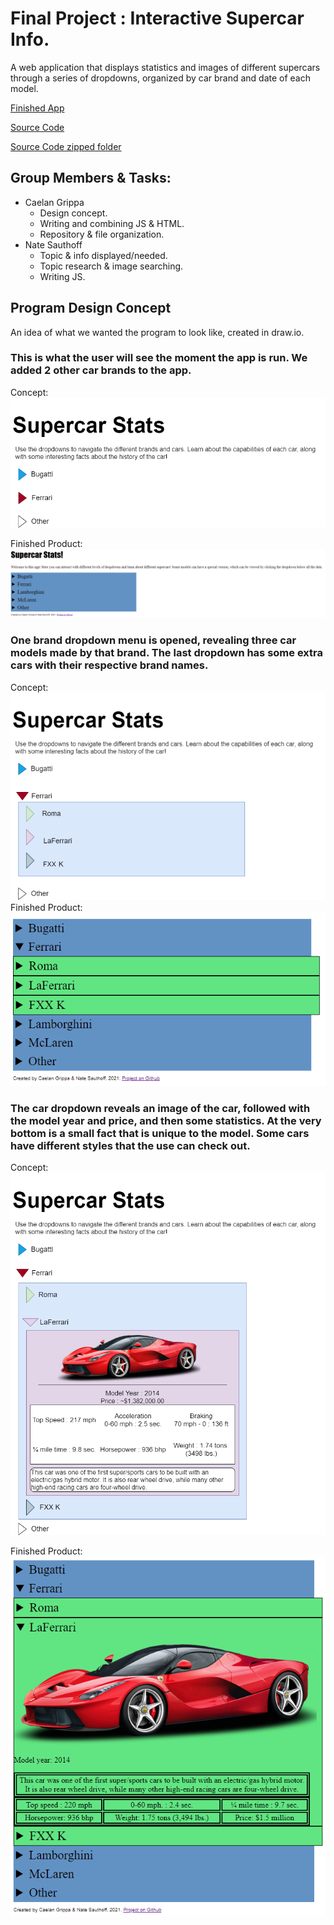 # Final Project : Interactive Supercar Info.

A web application that displays statistics and images of different supercars through a series of dropdowns, organized by car brand and date of each model.

[Finished App](https://supercar-stats.caelangrippa.repl.co/)

[Source Code](https://github.com/CG-SKYLN/Program.Project/tree/gh-pages/src/Supercar-Stats)

[Source Code zipped folder](https://github.com/CG-SKYLN/Program.Project/blob/gh-pages/src/Supercar-Stats.zip)

## Group Members & Tasks:
  - Caelan Grippa
      - Design concept.
      - Writing and combining JS & HTML.
      - Repository & file organization.
  - Nate Sauthoff
      - Topic & info displayed/needed.
      - Topic research & image searching.
      - Writing JS.

## Program Design Concept
An idea of what we wanted the program to look like, created in draw.io.

### This is what the user will see the moment the app is run. We added 2 other car brands to the app.

Concept:
![ProgramConcept](https://github.com/CG-SKYLN/Program.Project/blob/gh-pages/images/ConceptStarting.png)

Finished Product:
![FinalResult](https://github.com/CG-SKYLN/Program.Project/blob/gh-pages/images/Final-Result.png)


### One brand dropdown menu is opened, revealing three car models made by that brand. The last dropdown has some extra cars with their respective brand names.

Concept:
![ConceptDropdown1](https://github.com/CG-SKYLN/Program.Project/blob/gh-pages/images/ConceptDropdown1.png)
Finished Product:
![FinalResult1](https://github.com/CG-SKYLN/Program.Project/blob/gh-pages/images/Final-Result-1.png)


### The car dropdown reveals an image of the car, followed with the model year and price, and then some statistics. At the very bottom is a small fact that is unique to the model. Some cars have different styles that the use can check out.

Concept:
![ConceptDropdown2](https://github.com/CG-SKYLN/Program.Project/blob/gh-pages/images/ConceptDropdown2.png)

Finished Product:
![FinalResult2](https://github.com/CG-SKYLN/Program.Project/blob/gh-pages/images/Final-Result-2.png)

